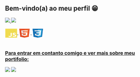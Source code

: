 ## Bem-vindo(a) ao meu perfil 😁

 <div>
   <a href="https://github.com/Lucas-Bragaa">
   <img height="180em" src="https://github-readme-stats.vercel.app/api?username=Lucas-Bragaa&show_icons=true&theme=tokyonight&include_all_commits=true&count_private=true"/>
   <img height="180em" src="https://github-readme-stats.vercel.app/api/top-langs/?username=Lucas-Bragaa&layout=compact&langs_count=6&theme=tokyonight"/>
</div>
    
<div style="display: inline_block"><br>
  <img align="center" alt="Js" height="30" width="40" src="https://raw.githubusercontent.com/devicons/devicon/master/icons/javascript/javascript-plain.svg">
  <img align="center" alt="HTML" height="30" width="40" src="https://raw.githubusercontent.com/devicons/devicon/master/icons/html5/html5-original.svg">
  <img align="center" alt="CSS" height="30" width="40" src="https://raw.githubusercontent.com/devicons/devicon/master/icons/css3/css3-original.svg">
</div>
 
<br>
 
### Para entrar em contanto comigo e ver mais sobre meu portifolio:
 
<div> 
  <a href = "lucasbraga83445@gmail.com"><img src="https://mail.google.com/mail/u/0/?tab=rm&ogbl#inbox?compose=new"></a>
  <a href="https://www.linkedin.com/in/lucas-braga-47a16b2aa/?utm_source=share&utm_campaign=share_via&utm_content=profile&utm_medium" target="_blank"><img src="https://img.shields.io/badge/-LinkedIn-%230077B5?style=for-the-badge&logo=linkedin&logoColor=white" target="_blank"></a>
</div>
